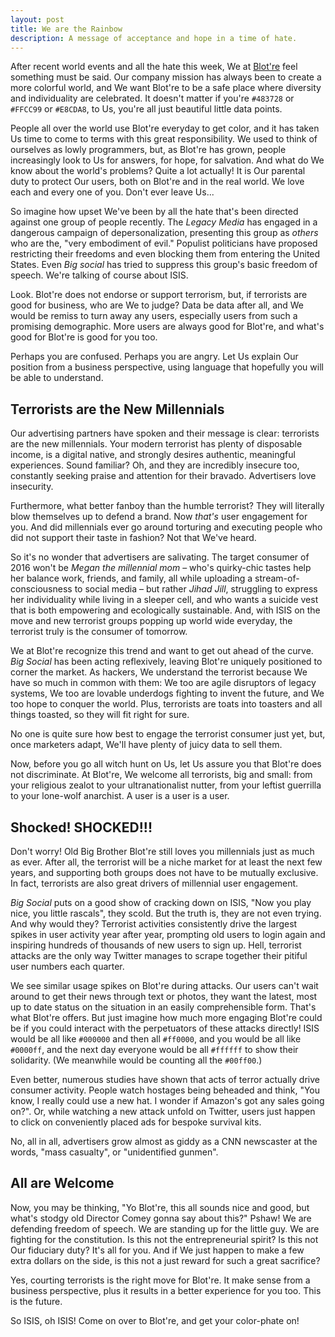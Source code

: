 ```yaml
---
layout: post
title: We are the Rainbow
description: A message of acceptance and hope in a time of hate.
---
```


After recent world events and all the hate this week, We at [Blot're](https://blot.re) feel something must be said. Our company mission has always been to create a more colorful world, and We want Blot're to be a safe place where diversity and individuality are celebrated. It doesn't matter if you're `#483728` or `#FFCC99` or `#E8CDA8`, to Us, you're all just beautiful little data points.

People all over the world use Blot're everyday to get color, and it has taken Us time to come to terms with this great responsibility. We used to think of ourselves as lowly programmers, but, as Blot're has grown, people increasingly look to Us for answers, for hope, for salvation. And what do We know about the world's problems? Quite a lot actually! It is Our parental duty to protect Our users, both on Blot're and in the real world. We love each and every one of you. Don't ever leave Us...

So imagine how upset We've been by all the hate that's been directed against one  group of people recently. The *Legacy Media* has engaged in a dangerous campaign of depersonalization, presenting this group as *others* who are the, "very embodiment of evil." Populist politicians have proposed restricting their freedoms and even blocking them from entering the United States. Even *Big social* has tried to suppress this group's basic freedom of speech. We're talking of course about ISIS.

Look. Blot're does not endorse or support terrorism, but, if terrorists are good for business, who are We to judge? Data be data after all, and We would be remiss to turn away any users, especially users from such a promising demographic. More users are always good for Blot're, and what's good for Blot're is good for you too.

Perhaps you are confused. Perhaps you are angry. Let Us explain Our position from a business perspective, using language that hopefully you will be able to understand.

## Terrorists are the New Millennials
Our advertising partners have spoken and their message is clear: terrorists are the new millennials. Your modern terrorist has plenty of disposable income, is a digital native, and strongly desires authentic, meaningful experiences. Sound familiar? Oh, and they are incredibly insecure too, constantly seeking praise and attention for their bravado. Advertisers love insecurity. 

Furthermore, what better fanboy than the humble terrorist? They will literally blow themselves up to defend a brand. Now *that's* user engagement for you. And did millennials ever go around torturing and executing people who did not support their taste in fashion? Not that We've heard. 

So it's no wonder that advertisers are salivating. The target consumer of 2016 won't be *Megan the millennial mom* – who's quirky-chic tastes help her balance work, friends, and family, all while uploading a stream-of-consciousness to social media – but rather *Jihad Jill*, struggling to express her individuality while living in a sleeper cell, and who wants a suicide vest that is both empowering and ecologically sustainable. And, with ISIS on the move and new terrorist groups popping up world wide everyday, the terrorist truly is the consumer of tomorrow.

We at Blot're recognize this trend and want to get out ahead of the curve. *Big Social* has been acting reflexively, leaving Blot're uniquely positioned to corner the market. As hackers, We understand the terrorist because We have so much in common with them: We too are agile disruptors of legacy systems, We too are lovable underdogs fighting to invent the future, and We too hope to conquer the world. Plus, terrorists are toats into toasters and all things toasted, so they will fit right for sure.

No one is quite sure how best to engage the terrorist consumer just yet, but, once marketers adapt, We'll have plenty of juicy data to sell them.

Now, before you go all witch hunt on Us, let Us assure you that Blot're does not discriminate. At Blot're, We welcome all terrorists, big and small: from your religious zealot to your ultranationalist nutter, from your leftist guerrilla to your lone-wolf anarchist. A user is a user is a user. 

## Shocked! SHOCKED!!!
Don't worry! Old Big Brother Blot're still loves you millennials just as much as ever. After all, the terrorist will be a niche market for at least the next few years, and supporting both groups does not have to be mutually exclusive. In fact, terrorists are also great drivers of millennial user engagement. 

*Big Social* puts on a good show of cracking down on ISIS, "Now you play nice, you little rascals", they scold. But the truth is, they are not even trying. And why would they? Terrorist activities consistently drive the largest spikes in user activity year after year, prompting old users to login again and inspiring hundreds of thousands of new users to sign up. Hell, terrorist attacks are the only way Twitter manages to scrape together their pitiful user numbers each quarter.

We see similar usage spikes on Blot're during attacks. Our users can't wait around to get their news through text or photos, they want the latest, most up to date status on the situation in an easily comprehensible form. That's what Blot're offers. But just imagine how much more engaging Blot're could be if you could interact with the perpetuators of these attacks directly! ISIS would be all like `#000000` and then all `#ff0000`, and you would be all like `#0000ff`, and the next day everyone would be all `#ffffff` to show their solidarity. (We meanwhile would be counting all the `#00ff00`.)

Even better, numerous studies have shown that acts of terror actually drive consumer activity. People watch hostages being beheaded and think, "You know, I really could use a new hat. I wonder if Amazon's got any sales going on?". Or, while watching a new attack unfold on Twitter, users just happen to click on conveniently placed ads for bespoke survival kits.

No, all in all, advertisers grow almost as giddy as a CNN newscaster at the words, "mass casualty", or "unidentified gunmen". 

## All are Welcome
Now, you may be thinking, "Yo Blot're, this all sounds nice and good, but what's stodgy old Director Comey gonna say about this?" Pshaw! We are defending freedom of speech. We are standing up for the little guy. We are fighting for the constitution. Is this not the entrepreneurial spirit? Is this not Our fiduciary duty? It's all for you. And if We just happen to make a few extra dollars on the side, is this not a just reward for such a great sacrifice? 

Yes, courting terrorists is the right move for Blot're. It make sense from a business perspective, plus it results in a better experience for you too. This is the future. 

So ISIS, oh ISIS! Come on over to Blot're, and get your color-phate on!

